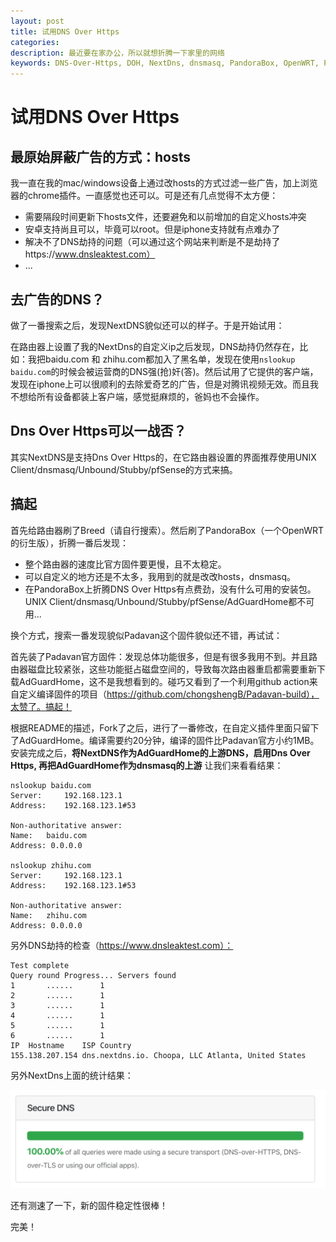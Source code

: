 ```yaml
---
layout: post
title: 试用DNS Over Https
categories: 
description: 最近要在家办公，所以就想折腾一下家里的网络
keywords: DNS-Over-Https, DOH, NextDns, dnsmasq, PandoraBox, OpenWRT, Padavan, AdGuardHome
---
```


# 试用DNS Over Https

## 最原始屏蔽广告的方式：hosts

我一直在我的mac/windows设备上通过改hosts的方式过滤一些广告，加上浏览器的chrome插件。一直感觉也还可以。可是还有几点觉得不太方便：

* 需要隔段时间更新下hosts文件，还要避免和以前增加的自定义hosts冲突
* 安卓支持尚且可以，毕竟可以root。但是iphone支持就有点难办了
* 解决不了DNS劫持的问题（可以通过这个网站来判断是不是劫持了https://www.dnsleaktest.com）
* ...

## 去广告的DNS？

做了一番搜索之后，发现NextDNS貌似还可以的样子。于是开始试用：

在路由器上设置了我的NextDns的自定义ip之后发现，DNS劫持仍然存在，比如：我把baidu.com 和 zhihu.com都加入了黑名单，发现在使用`nslookup baidu.com`的时候会被运营商的DNS强(抢)奸(答)。然后试用了它提供的客户端，发现在iphone上可以很顺利的去除爱奇艺的广告，但是对腾讯视频无效。而且我不想给所有设备都装上客户端，感觉挺麻烦的，爸妈也不会操作。

## Dns Over Https可以一战否？

其实NextDNS是支持Dns Over Https的，在它路由器设置的界面推荐使用UNIX Client/dnsmasq/Unbound/Stubby/pfSense的方式来搞。

## 搞起

首先给路由器刷了Breed（请自行搜索）。然后刷了PandoraBox（一个OpenWRT的衍生版），折腾一番后发现：

* 整个路由器的速度比官方固件要更慢，且不太稳定。
* 可以自定义的地方还是不太多，我用到的就是改改hosts，dnsmasq。
* 在PandoraBox上折腾DNS Over Https有点费劲，没有什么可用的安装包。UNIX Client/dnsmasq/Unbound/Stubby/pfSense/AdGuardHome都不可用...

换个方式，搜索一番发现貌似Padavan这个固件貌似还不错，再试试：

首先装了Padavan官方固件：发现总体功能很多，但是有很多我用不到。并且路由器磁盘比较紧张，这些功能挺占磁盘空间的，导致每次路由器重启都需要重新下载AdGuardHome，这不是我想看到的。碰巧又看到了一个利用github action来自定义编译固件的项目（https://github.com/chongshengB/Padavan-build），太赞了。搞起！

根据README的描述，Fork了之后，进行了一番修改，在自定义插件里面只留下了AdGuardHome。编译需要约20分钟，编译的固件比Padavan官方小约1MB。安装完成之后，**将NextDNS作为AdGuardHome的上游DNS，启用Dns Over Https, 再把AdGuardHome作为dnsmasq的上游**
让我们来看看结果：

```
nslookup baidu.com
Server:		192.168.123.1
Address:	192.168.123.1#53

Non-authoritative answer:
Name:	baidu.com
Address: 0.0.0.0

nslookup zhihu.com
Server:		192.168.123.1
Address:	192.168.123.1#53

Non-authoritative answer:
Name:	zhihu.com
Address: 0.0.0.0
```

另外DNS劫持的检查（https://www.dnsleaktest.com）：

```
Test complete
Query round	Progress...	Servers found
1		......		1
2		......		1
3		......		1
4		......		1
5		......		1
6		......		1
IP	Hostname	ISP	Country
155.138.207.154	dns.nextdns.io.	Choopa, LLC	Atlanta, United States 
```

另外NextDns上面的统计结果：

![DOH](/assets/images/doh.png)

还有测速了一下，新的固件稳定性很棒！


完美！